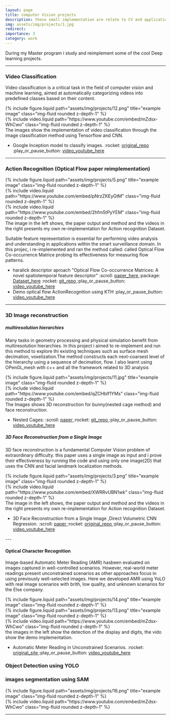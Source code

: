 ```yaml
---
layout: page
title: computer Vision projects
description: these small implementation are relate to CV and applications in real life.
img: assets/img/projects/1.jpg
redirect: 
importance: 3
category: work
---
```

During my Master program i study and reimplement some of the cool Deep learning projects.

---



### Video Classification 

Video classification is a critical task in the field of computer vision and machine learning, aimed at automatically categorizing videos into predefined classes based on their content.

<div class="row  justify-content-sm-center ">
    <div class="col-sm mt-3 mt-md-0">
        {% include figure.liquid path="assets/img/projects/12.png" title="example image" class="img-fluid rounded z-depth-1" %}
    </div>
    <div class="col-sm mt-3 mt-md-0">
        {% include video.liquid path="https://www.youtube.com/embed/mZdsx-WhCwo" class="img-fluid rounded z-depth-1" %}
    </div>
</div>

<div class="caption">
    The images show the implementation of video classification through the image classification method using Tensorflow and CNN.
</div>

<ul>
    <li>  Google Inception model to classify images. 
    :rocket: <a href="https://github.com/wild10/video_classification_modified_fimg_classification?tab=readme-ov-file"> original_repo </a>
    :play_or_pause_button: <a href="https://www.youtube.com/watch?v=mZdsx-WhCwo"> video_youtube_here </a> </li>
</ul>


---
### Action Recognition <span style="font-size: 16px;"> (Optical Flow paper reimplementation) </span>


<div class="row  justify-content-sm-center ">
    <div class="col-sm mt-3 mt-md-0">
        {% include figure.liquid path="assets/img/projects/5.png" title="example image" class="img-fluid rounded z-depth-1" %}
    </div>
    <div class="col-sm mt-3 mt-md-0">
        {% include video.liquid path="https://www.youtube.com/embed/pNrzZKEyGtM" class="img-fluid rounded z-depth-1" %}
    </div>
    <div class="col-sm mt-3 mt-md-0">
        {% include video.liquid path="https://www.youtube.com/embed/2hfm5tPyYEM" class="img-fluid rounded z-depth-1" %}
    </div>
</div>
<div class="caption">
    The image in the left shows, the paper output and method and the videos in the right presents my own re-implementation for Action recognition Dataset.
</div>

Suitable feature representation is essential for performing video analysis and understanding in applications within the smart surveillance domain. In this projec, i re-implemented and ran the method called: called Optical Flow Co-occurrence Matrice probing its effectiveness for measuring flow patterns.

<ul>
    <li>haralick descriptor aproach "Optical Flow Co-occurrence Matrices: A novel spatiotemporal feature descriptor"
     :scroll:  <a href="https://ieeexplore.ieee.org/document/7899921"> paper_here </a> 	
     :package: <a href="https://www.csc.kth.se/cvap/actions/"> Dataset_here</a> 
     :rocket:  <a href=""> git_repo </a>
     :play_or_pause_button: <a href="https://www.youtube.com/watch?v=pNrzZKEyGtM"> video_youtube_here  </a> 
    </li>
    <li> Demo optical flow ActionRecognition using KTH :play_or_pause_button: <a href="https://www.youtube.com/watch?v=2hfm5tPyYEM"> video_youtube_here </a> </li>
</ul>


--- 
### 3D Image reconstruction

##### multiresolution hierarchies

Many tasks in geometry processing and physical simulation benefit from multiresolution hierarchies. In this project i aimed to re-implement and run this method to explore thi existing techniques such as surface mesh decimation, voxelization.The method constructs each next-coarsest level of the hierarchy using a sequence of decimation, flow. I also learnt using OPenGL,mesh with c++ and all the framework related to 3D analysis

<div class="row justify-content-sm-center">
    <div class="col-sm mt-3 mt-md-0">
        {% include figure.liquid path="assets/img/projects/11.jpg" title="example image" class="img-fluid rounded z-depth-1" %}
    </div>
    <div class="col-sm mt-3 mt-md-0">
        {% include video.liquid path="https://www.youtube.com/embed/qZCHblf1YMs" class="img-fluid rounded z-depth-1" %}
    </div>
</div>
<div class="caption">
    The Images shows 3D reconstruction for bunny(nested cage method) and face reconstruction.
</div>

<ul>
    <li> Nested Cages: 
    :scroll: <a href="https://www.cs.columbia.edu/cg/nested-cages/nested-cages-siggraph-asia-2015-sacht-et-al.pdf"> paper </a>
    :rocket:  <a href="https://github.com/wild10/ImplementationReview_NestedCages"> git_repo </a>    
    :play_or_pause_button: <a href="https://www.youtube.com/watch?v=qZCHblf1YMs"> video_youtube_here </a>
    </li>
</ul>

##### 3D Face Reconstruction from a Single Image

3D face reconstruction is a fundamental Computer Vision problem of extraordinary difficulty. this paper uses a single image as input and i prove their effectiveness by running the code and using only one image(2D) that uses the CNN and facial landmark localization methods.

<div class="row  justify-content-sm-center ">
    <div class="col-sm mt-3 mt-md-0">
        {% include figure.liquid path="assets/img/projects/3.png" title="example image" class="img-fluid rounded z-depth-1" %}
    </div>
    <div class="col-sm mt-3 mt-md-0">
        {% include video.liquid path="https://www.youtube.com/embed/XWRRvUBN1wk" class="img-fluid rounded z-depth-1" %}
    </div>
</div>

<div class="caption">
    The image in the left shows, the paper output and method and the videos in the right presents my own re-implementation for Action recognition Dataset.
</div>

<ul>
    <li>  3D Face Reconstruction from a Single Image ,Direct Volumetric CNN Regression. 
    :scroll: <a href="https://arxiv.org/abs/1703.07834"> paper </a> 
    :rocket: <a href="https://github.com/AaronJackson/vrn"> original_repo </a>
    :play_or_pause_button: <a href="https://www.youtube.com/watch?v=XWRRvUBN1wk"> video_youtube_here </a> </li>
</ul>
---


#### Optical Character Recognition
 
 Image-based Automatic Meter Reading (AMR) hasbeen evaluated on images captured in well-controlled scenarios. However, real-world meter readings present unconstrained scenarios as other approaches focus in using previously well-selected images. Here we developed AMR using YoLO with real image scenarios with brith, low quality, and unknown scenarios for the Else company.

 <div class="row  justify-content-sm-center ">
    <div class="col-sm mt-3 mt-md-0">
        {% include figure.liquid path="assets/img/projects/14.png" title="example image" class="img-fluid rounded z-depth-1" %}
    </div>
    <div class="col-sm mt-3 mt-md-0">
        {% include figure.liquid path="assets/img/projects/13.png" title="example image" class="img-fluid rounded z-depth-1" %}
    </div>
    <div class="col-sm mt-3 mt-md-0">
        {% include video.liquid path="https://www.youtube.com/embed/mZdsx-WhCwo" class="img-fluid rounded z-depth-1" %}
    </div>
</div>

<div class="caption">
    the images in the left show the detection of the display and digits, the vido show the demo implementation.
</div>

<ul>
    <li> Automatic Meter Reading in Unconstrained Scenarios. 
    :rocket: <a href="https://web.inf.ufpr.br/vri/publications/amr-unconstrained-scenarios/"> original_site </a>
    :play_or_pause_button: <a href=""> video_youtube_here </a> </li>
</ul>

### Object Detection using YOLO


### images segmentation using SAM

 <div class="row  justify-content-sm-center ">
    <div class="col-sm mt-3 mt-md-0">
        {% include figure.liquid path="assets/img/projects/16.png" title="example image" class="img-fluid rounded z-depth-1" %}
    </div>
    <div class="col-sm mt-3 mt-md-0">
        {% include video.liquid path="https://www.youtube.com/embed/mZdsx-WhCwo" class="img-fluid rounded z-depth-1" %}
    </div>
</div>

---